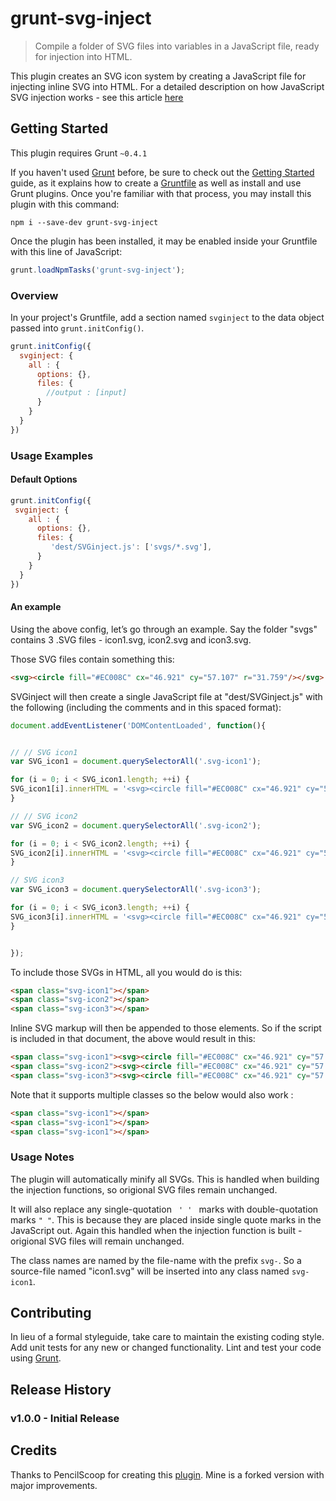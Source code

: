 # grunt-svg-inject

> Compile a folder of SVG files into variables in a JavaScript file, ready for injection into HTML.

This plugin creates an SVG icon system by creating a JavaScript file for injecting inline SVG into HTML. For a detailed description on how JavaScript SVG injection works - see this article [here](http://anwar.im/) 

## Getting Started
This plugin requires Grunt `~0.4.1`

If you haven't used [Grunt](http://gruntjs.com/) before, be sure to check out the [Getting Started](http://gruntjs.com/getting-started) guide, as it explains how to create a [Gruntfile](http://gruntjs.com/sample-gruntfile) as well as install and use Grunt plugins. Once you're familiar with that process, you may install this plugin with this command:

```shell
npm i --save-dev grunt-svg-inject
```

Once the plugin has been installed, it may be enabled inside your Gruntfile with this line of JavaScript:

```js
grunt.loadNpmTasks('grunt-svg-inject');
```

### Overview
In your project's Gruntfile, add a section named `svginject` to the data object passed into `grunt.initConfig()`.

```js
grunt.initConfig({
  svginject: {
    all : {
      options: {},
      files: {
        //output : [input]
      }
    }
  }
})
```

### Usage Examples

#### Default Options

```js
grunt.initConfig({
 svginject: {
    all : {
      options: {},
      files: {
         'dest/SVGinject.js': ['svgs/*.svg'],
      }
    }
  }
})
```
#### An example

Using the above config, let’s go through an example. Say the folder "svgs" contains 3 .SVG files - icon1.svg, icon2.svg and icon3.svg.

Those SVG files contain something this:
```html
<svg><circle fill="#EC008C" cx="46.921" cy="57.107" r="31.759"/></svg>
```
SVGinject will then create a single JavaScript file at "dest/SVGinject.js" with the following (including the comments and in this spaced format):

```js
document.addEventListener('DOMContentLoaded', function(){


// // SVG icon1
var SVG_icon1 = document.querySelectorAll('.svg-icon1');

for (i = 0; i < SVG_icon1.length; ++i) {
SVG_icon1[i].innerHTML = '<svg><circle fill="#EC008C" cx="46.921" cy="57.107" r="31.759"/></svg>';
}

// // SVG icon2
var SVG_icon2 = document.querySelectorAll('.svg-icon2');

for (i = 0; i < SVG_icon2.length; ++i) {
SVG_icon2[i].innerHTML = '<svg><circle fill="#EC008C" cx="46.921" cy="57.107" r="31.759"/></svg>';
}

// SVG icon3
var SVG_icon3 = document.querySelectorAll('.svg-icon3');

for (i = 0; i < SVG_icon3.length; ++i) {
SVG_icon3[i].innerHTML = '<svg><circle fill="#EC008C" cx="46.921" cy="57.107" r="31.759"/></svg>';
}


});
```

To include those SVGs in HTML, all you would do is this:

```html
<span class="svg-icon1"></span>
<span class="svg-icon2"></span>
<span class="svg-icon3"></span>
```

Inline SVG markup will then be appended to those elements. So if the script is included in that document, the above would result in this:

```html
<span class="svg-icon1"><svg><circle fill="#EC008C" cx="46.921" cy="57.107" r="31.759"/></svg></span>
<span class="svg-icon2"><svg><circle fill="#EC008C" cx="46.921" cy="57.107" r="31.759"/></svg></span>
<span class="svg-icon3"><svg><circle fill="#EC008C" cx="46.921" cy="57.107" r="31.759"/></svg></span>
```

Note that it supports multiple classes so the below would also work :

```html
<span class="svg-icon1"></span>
<span class="svg-icon1"></span>
<span class="svg-icon1"></span>

```


### Usage Notes

The plugin will automatically minify all SVGs. This is handled when building the injection functions, so origional SVG files remain unchanged.

It will also replace any single-quotation <code> ' ' </code> marks with double-quotation marks <code>" "</code>. This is because they are placed inside single quote marks in the JavaScript out. Again this handled when the injection function is built - origional SVG files will remain unchanged.

The class names are named by the file-name with the prefix <code>svg-</code>. So a source-file named "icon1.svg" will be inserted into any class named <code>svg-icon1</code>.

## Contributing
In lieu of a formal styleguide, take care to maintain the existing coding style. Add unit tests for any new or changed functionality. Lint and test your code using [Grunt](http://gruntjs.com/).

## Release History
### v1.0.0 - Initial Release

## Credits
Thanks to PencilScoop for creating this [plugin](https://github.com/PencilScoop/grunt-svginject). Mine is a forked version with major improvements.
